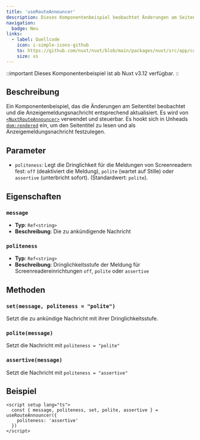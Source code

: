 ```yaml
---
title: 'useRouteAnnouncer'
description: Dieses Komponentenbeispiel beobachtet Änderungen am Seitentitel und aktualisiert den Anzeigemeldungsnachricht entsprechend.
navigation:
  badge: Neu
links:
  - label: Quellcode
    icon: i-simple-icons-github
    to: https://github.com/nuxt/nuxt/blob/main/packages/nuxt/src/app/composables/route-announcer.ts
    size: xs
---
```


::important
Dieses Komponentenbeispiel ist ab Nuxt v3.12 verfügbar.
::

## Beschreibung

Ein Komponentenbeispiel, das die Änderungen am Seitentitel beobachtet und die Anzeigemeldungsnachricht entsprechend aktualisiert. Es wird von [`<NuxtRouteAnnouncer>`](/docs/api/components/nuxt-route-announcer) verwendet und steuerbar. Es hookt sich in Unheads [`dom:rendered`](https://unhead.unjs.io/docs/typescript/head/api/hooks/dom-rendered) ein, um den Seitentitel zu lesen und als Anzeigemeldungsnachricht festzulegen.

## Parameter

- `politeness`: Legt die Dringlichkeit für die Meldungen von Screenreadern fest: `off` (deaktiviert die Meldung), `polite` (wartet auf Stille) oder `assertive` (unterbricht sofort). (Standardwert: `polite`).

## Eigenschaften

### `message`

- **Typ**: `Ref<string>`
- **Beschreibung**: Die zu ankündigende Nachricht

### `politeness`

- **Typ**: `Ref<string>`
- **Beschreibung**: Dringlichkeitsstufe der Meldung für Screenreadereinrichtungen `off`, `polite` oder `assertive`

## Methoden

### `set(message, politeness = "polite")`

Setzt die zu ankündige Nachricht mit ihrer Dringlichkeitsstufe.

### `polite(message)`

Setzt die Nachricht mit `politeness = "polite"`

### `assertive(message)`

Setzt die Nachricht mit `politeness = "assertive"`

## Beispiel

```vue [pages/index.vue]
<script setup lang="ts">
  const { message, politeness, set, polite, assertive } = useRouteAnnouncer({
    politeness: 'assertive'
  })
</script>
```